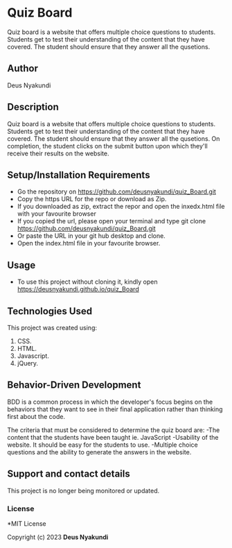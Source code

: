 # Quiz Board
Quiz board is a website that offers multiple choice questions to students. Students get to test their understanding of the content that they have covered. The student should ensure that they answer all the qusetions.

## Author
Deus Nyakundi

## Description
Quiz board is a website that offers multiple choice questions to students. Students get to test their understanding of the content that they have covered. The student should ensure that they answer all the qusetions.
On completion, the student clicks on the submit button upon which they'll receive their results on the website.

## Setup/Installation Requirements
*  Go the repository on https://github.com/deusnyakundi/quiz_Board.git
*  Copy the https URL for the repo or download as Zip.
*  If you downloaded as zip, extract the repor and open the inxedx.html file with your favourite browser
*  If you copied the url, please open your terminal and type git clone https://github.com/deusnyakundi/quiz_Board.git
*  Or paste the URL in your git hub desktop and clone.
* Open the index.html file in your favourite browser.



## Usage
* To use this project without cloning it, kindly open https://deusnyakundi.github.io/quiz_Board

 
## Technologies Used
This project was created using:

  1. CSS.
  2. HTML.
  3. Javascript.
  4. jQuery.

## Behavior-Driven Development 
BDD is a common process in which the developer's focus begins on the behaviors that they want to see in their final application rather than thinking first about the code.

The criteria that must be considered to determine the quiz board are:
  -The content that the students have been taught ie. JavaScript
  -Usability of the website. It should be easy for the students to use.
  -Multiple choice questions and the ability to generate the answers in the website.

## Support and contact details
This project is no longer being monitored or updated.

### License
*MIT License

Copyright (c) 2023 **Deus Nyakundi**